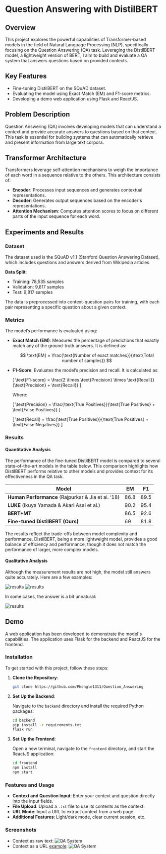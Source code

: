 # Question Answering with DistilBERT

## Overview

This project explores the powerful capabilities of Transformer-based models in the field of Natural Language Processing (NLP), specifically focusing on the Question Answering (QA) task. Leveraging the DistilBERT model, a lightweight version of BERT, I aim to build and evaluate a QA system that answers questions based on provided contexts.

## Key Features
- Fine-tuning DistilBERT on the SQuAD dataset.
- Evaluating the model using Exact Match (EM) and F1-score metrics.
- Developing a demo web application using Flask and ReactJS.

## Problem Description

Question Answering (QA) involves developing models that can understand a context and provide accurate answers to questions based on that context. This task is essential for building systems that can automatically retrieve and present information from large text corpora.

## Transformer Architecture

Transformers leverage self-attention mechanisms to weigh the importance of each word in a sequence relative to the others. This architecture consists of:

- **Encoder**: Processes input sequences and generates contextual representations.
- **Decoder**: Generates output sequences based on the encoder's representations.
- **Attention Mechanism**: Computes attention scores to focus on different parts of the input sequence for each word.

## Experiments and Results
### Dataset

The dataset used is the SQuAD v1.1 (Stanford Question Answering Dataset), which includes questions and answers derived from Wikipedia articles.

**Data Split**:
- Training: 78,535 samples
- Validation: 9,817 samples
- Test: 9,817 samples

The data is preprocessed into context-question pairs for training, with each pair representing a specific question about a given context.

### Metrics

The model’s performance is evaluated using:

- **Exact Match (EM)**: Measures the percentage of predictions that exactly match any of the ground-truth answers. It is defined as:
  
  $$
  \text{EM} = \frac{\text{Number of exact matches}}{\text{Total number of samples}}
  $$

- **F1-Score**: Evaluates the model’s precision and recall. It is calculated as:

  \[
  \text{F1-score} = \frac{2 \times \text{Precision} \times \text{Recall}}{\text{Precision} + \text{Recall}}
  \]

  Where:

  \[
  \text{Precision} = \frac{\text{True Positives}}{\text{True Positives} + \text{False Positives}}
  \]

  \[
  \text{Recall} = \frac{\text{True Positives}}{\text{True Positives} + \text{False Negatives}}
  \]

### Results

#### Quantitative Analysis

The performance of the fine-tuned DistilBERT model is compared to several state-of-the-art models in the table below. This comparison highlights how DistilBERT performs relative to other models and provides context for its effectiveness in the QA task.

| Model                         | EM   | F1   |
|-------------------------------|------|------|
| **Human Performance** (Rajpurkar & Jia et al. ‘18) | 86.8 | 89.5 |
| **LUKE** (Ikuya Yamada & Akari Asai et al.) | 90.2 | 95.4 |
| **BERT+MT**                    | 86.5 | 92.6 |
| **Fine-tuned DistilBERT (Ours)**      | 69   | 81.8 |

The results reflect the trade-offs between model complexity and performance. DistilBERT, being a more lightweight model, provides a good balance of efficiency and performance, though it does not match the performance of larger, more complex models.

#### Qualitative Analysis

Although the measurement results are not high, the model still answers quite accurately. Here are a few examples:

![results](assets/Picture3.png)
![results](assets/Picture4.png)

In some cases, the answer is a bit unnatural:

![results](assets/Picture5.png)


## Demo

A web application has been developed to demonstrate the model's capabilities. The application uses Flask for the backend and ReactJS for the frontend.

### Installation

To get started with this project, follow these steps:

1. **Clone the Repository**:

    ```bash
    git clone https://github.com/Phongle1311/Question_Answering
    ```

2. **Set Up the Backend**:

    Navigate to the `backend` directory and install the required Python packages:

    ```bash
    cd backend
    pip install -r requirements.txt
    flask run
    ```

3. **Set Up the Frontend**:

    Open a new terminal, navigate to the `frontend` directory, and start the ReactJS application:

    ```bash
    cd frontend
    npm install
    npm start
    ```

### Features and Usage

- **Context and Question Input**: Enter your context and question directly into the input fields.
- **File Upload**: Upload a `.txt` file to use its contents as the context.
- **URL Mode**: Input a URL to extract context from a web page.
- **Additional Features**: Light/dark mode, clear current session, etc.

### Screenshots

- Context as raw text:
![QA System](assets/Picture1.png)
- Context as a URL [example](https://learnenglish.britishcouncil.org/general-english/magazine-zone/chocolate):
![QA System](assets/Picture2.png)
